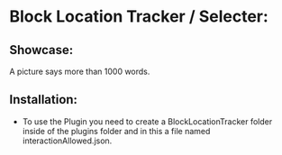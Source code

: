 
# Block Location Tracker / Selecter:
## Showcase:
A picture says more than 1000 words.

## Installation:
- To use the Plugin you need to create a BlockLocationTracker folder inside of the plugins folder and in this a file named interactionAllowed.json.
